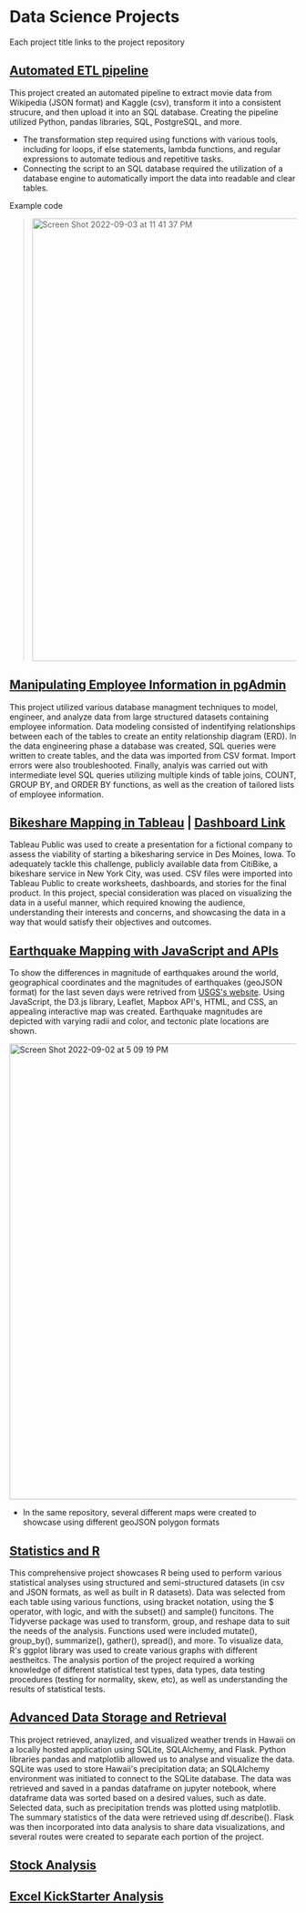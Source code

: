 # Data Science Projects
Each project title links to the project repository

## [Automated ETL pipeline](https://github.com/camonet/movies-ETL)
This project created an automated pipeline to extract movie data from Wikipedia (JSON format) and Kaggle (csv), transform it into a consistent strucure, and then upload it into an SQL database. Creating the pipeline utilized Python, pandas libraries, SQL, PostgreSQL, and more. 
- The transformation step required using functions with various tools, including for loops, if else statements, lambda functions, and regular expressions to automate tedious and repetitive tasks. 
- Connecting the script to an SQL database required the utilization of a database engine to automatically import the data into readable and clear tables. 

Example code 
> <img width="777" alt="Screen Shot 2022-09-03 at 11 41 37 PM" src="https://user-images.githubusercontent.com/99444856/188297714-97cd6cf0-4b3a-4dc8-8b0d-20f3986f9cea.png">


## [Manipulating Employee Information in pgAdmin](https://github.com/camonet/pewlet-hackard-analysis)
This project utilized various database managment techniques to model, engineer, and analyze data from large structured datasets containing employee information. Data modeling consisted of indentifying relationships between each of the tables to create an entity relationship diagram (ERD). In the data engineering phase a database was created, SQL queries were written to create tables, and the data was imported from CSV format. Import errors were also troubleshooted. Finally, analyis was carried out with intermediate level SQL queries utilizing multiple kinds of table joins, COUNT, GROUP BY, and ORDER BY functions, as well as the creation of tailored lists of employee information. 

## [Bikeshare Mapping in Tableau](https://github.com/camonet/bikesharing) | [Dashboard Link](https://public.tableau.com/views/Deliverable3_16604564417870/Start-UpPitchDeliverable3?:language=en-US&:display_count=n&:origin=viz_share_link)
Tableau Public was used to create a presentation for a fictional company to assess the viability of starting a bikesharing service in Des Moines, Iowa. To adequately tackle this challenge, publicly available data from CitiBike, a bikeshare service in New York City, was used. CSV files were imported into Tableau Public to create worksheets, dashboards, and stories for the final product. In this project, special consideration was placed on visualizing the data in a useful manner, which required knowing the audience, understanding their interests and concerns, and showcasing the data in a way that would satisfy their objectives and outcomes. 

## [Earthquake Mapping with JavaScript and APIs](https://github.com/camonet/mapping-earthquakes)
To show the differences in magnitude of earthquakes around the world, geographical coordinates and the magnitudes of earthquakes (geoJSON format) for the last seven days were retrived from [USGS's website](usgs.gov). Using  JavaScript, the D3.js library, Leaflet, Mapbox API's, HTML, and CSS, an appealing interactive map was created. Earthquake magnitudes are depicted with varying radii and color, and tectonic plate locations are shown. 

<img width="800" alt="Screen Shot 2022-09-02 at 5 09 19 PM" src="https://user-images.githubusercontent.com/99444856/188241292-5f019cbd-1be8-4fd9-bac9-5c3d4356a8c6.png">

- In the same repository, several different maps were created to showcase using different geoJSON polygon formats

## [Statistics and R](https://github.com/camonet/mechaCar_statistical_analysis)
This comprehensive project showcases R being used to perform various statistical analyses using structured and semi-structured datasets (in csv and JSON formats, as well as built in R datasets). Data was selected from each table using various functions, using bracket notation, using the $ operator, with logic, and with the subset() and sample() funcitons. The Tidyverse package was used to transform, group, and reshape data to suit the needs of the analysis. Functions used were included mutate(), group_by(), summarize(), gather(), spread(), and more. To visualize data, R's ggplot library was used to create various graphs with different aestheitcs. 
The analysis portion of the project required a working knowledge of different statistical test types, data types, data testing procedures (testing for normality, skew, etc), as well as understanding the results of statistical tests. 

## [Advanced Data Storage and Retrieval](https://github.com/camonet/surfs_up)
This project retrieved, anaylized, and visualized weather trends in Hawaii on a locally hosted application using SQLite, SQLAlchemy, and Flask. Python libraries pandas and matplotlib allowed us to analyse and visualize the data. SQLite was used to store Hawaii's precipitation data; an SQLAlchemy environment was initiated to connect to the SQLite database. The data was retrieved and saved in a pandas dataframe on jupyter notebook, where dataframe data was sorted based on a desired values, such as date. Selected data, such as precipitation trends was plotted using matplotlib. The summary statistics of the data were retrieved using df.describe(). Flask was then incorporated into data analysis to share data visualizations, and several routes were created to separate each portion of the project. 

## [Stock Analysis](https://github.com/camonet/stock-analysis)


## [Excel KickStarter Analysis](https://github.com/camonet/kickstarter-analysis)


